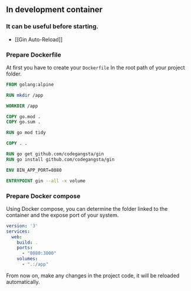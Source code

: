 ## In development container

### It can be useful before starting.

- [[Gin Auto-Reload]]

### Prepare Dockerfile

At first you have to create your `Dockerfile` In the root path of your project folder.

```dockerfile
FROM golang:alpine

RUN mkdir /app

WORKDIR /app

COPY go.mod .
COPY go.sum .

RUN go mod tidy

COPY . .

RUN go get github.com/codegangsta/gin
RUN go install github.com/codegangsta/gin

ENV BIN_APP_PORT=8080

ENTRYPOINT gin --all -x volume
```

### Prepare Docker compose

Using Docker compose, you can determine the folder linked to the container and the expose port of your system.

```yaml
version: '3'
services:
  web:
    build: .
    ports:
      - "8080:3000"
    volumes:
      - ".:/app"
```

From now on, make any changes in the project code, it will be reloaded automatically.
